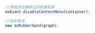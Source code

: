 ```javascript
//禁用浏览器默认的右键菜单
mxEvent.disableContextMenu(container);

//鼠标框选
new mxRubberband(graph);
```